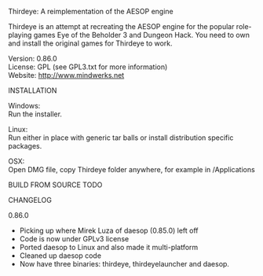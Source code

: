 Thirdeye: A reimplementation of the AESOP engine

Thirdeye is an attempt at recreating the AESOP engine for the popular 
role-playing games Eye of the Beholder 3 and Dungeon Hack. You need to own and 
install the original games for Thirdeye to work.

Version: 0.86.0  
License: GPL (see GPL3.txt for more information)  
Website: http://www.mindwerks.net  

INSTALLATION

Windows:  
Run the installer.

Linux:  
Run either in place with generic tar balls or install distribution specific packages.

OSX:  
Open DMG file, copy Thirdeye folder anywhere, for example in /Applications

BUILD FROM SOURCE
TODO

CHANGELOG

0.86.0  

* Picking up where Mirek Luza of daesop (0.85.0) left off
* Code is now under GPLv3 license
* Ported daesop to Linux and also made it multi-platform
* Cleaned up daesop code
* Now have three binaries: thirdeye, thirdeyelauncher and daesop.
